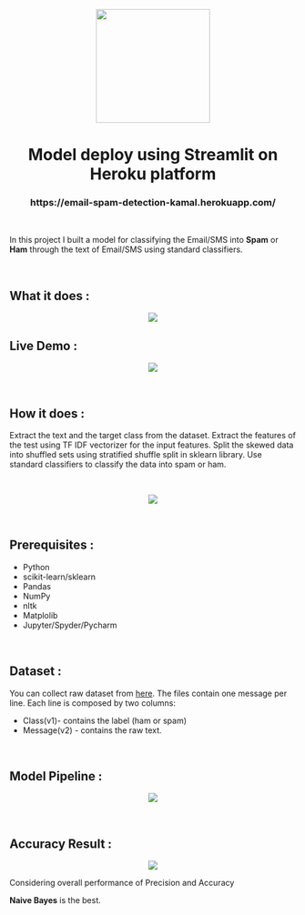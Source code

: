
<p align='center'><img height='200' width='200' src='https://user-images.githubusercontent.com/31500911/143222349-cec3a8c3-dd01-4d6b-87bb-f590eee880c7.png'></p>

<h1 align='center'> Model deploy using Streamlit on Heroku platform</h1>
<h3 align='center'>https://email-spam-detection-kamal.herokuapp.com/</h3>
<br>
<p>In this project I built a model for classifying the Email/SMS into <b>Spam</b> or <b>Ham</b> through the text of Email/SMS using standard classifiers.</p>
<br>
<h2> What it does :</h2>
<p align='center'><img src='https://user-images.githubusercontent.com/31500911/143223698-ce619b5d-ec93-4725-9945-31c36273cdd6.png'</p>
<br>
<h2>Live Demo :</h2>
<p align='center'><img src='https://user-images.githubusercontent.com/31500911/143228104-d5c25e1f-606f-4eb1-8848-3916650082ee.gif'></p>
<br>
<h2>How it does : </h2>
<p>Extract the text and the target class from the dataset. Extract the features of the test using TF IDF vectorizer for the input features. Split the skewed data into shuffled sets using stratified shuffle split in sklearn library. Use standard classifiers to classify the data into spam or ham.</p>
<br>
<p align='center'><img src='https://user-images.githubusercontent.com/31500911/143228853-d59b05e8-4765-48ef-afec-fe91ec4cebcb.png'></p>
<br>
<h2>Prerequisites :</h2>
<ul>
  <li>Python</li>
  <li>scikit-learn/sklearn</li>
  <li>Pandas</li>
  <li>NumPy</li>
  <li>nltk</li>
  <li>Matplolib</li>
  <li>Jupyter/Spyder/Pycharm</li>
</ul>
<br>
<h2>Dataset :</h2>
<p>You can collect raw dataset from <a href ="https://github.com/Kamal2511/Spam-classifier/blob/main/Dataset/spam.csv">here</a>. The files contain one message per line. Each line is composed by two columns:
<ul>
  <li>Class(v1)- contains the label (ham or spam)</li>
  <li>Message(v2) - contains the raw text.</li>
</ul>
<br>
<h2>Model Pipeline :</h2>
<p align='center'><img src='https://user-images.githubusercontent.com/31500911/143231312-a5cd9b57-895a-48b4-96eb-9652d561eeaf.png'></p>
<br>
<h2>Accuracy Result :</h2>
<p align='center'><img src='https://user-images.githubusercontent.com/31500911/143232140-06367c4c-ce52-4a70-990a-b2133571f456.jpg'></p>
<p>Considering overall performance of Precision and Accuracy</p>
<p><b>Naive Bayes</b> is the best.</p>


